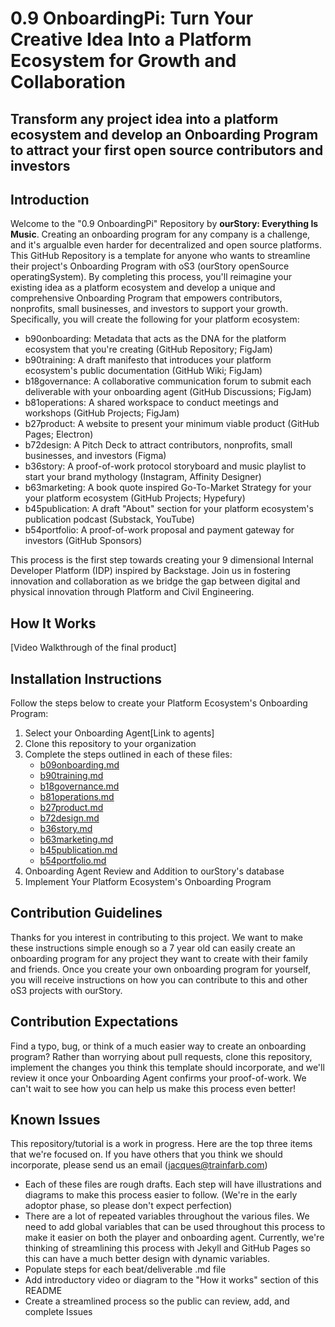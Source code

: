 # 0.9 OnboardingPi: Turn Your Creative Idea Into a Platform Ecosystem for Growth and Collaboration

## Transform any project idea into a platform ecosystem and develop an Onboarding Program to attract your first open source contributors and investors

## Introduction

Welcome to the "0.9 OnboardingPi" Repository by **ourStory: Everything Is Music**. Creating an onboarding program for any company is a challenge, and it's argualble even harder for decentralized and open source platforms. This GitHub Repository is a template for anyone who wants to streamline their project's Onboarding Program with oS3 (ourStory openSource operatingSystem). By completing this process, you'll reimagine your existing idea as a platform ecosystem and develop a unique and comprehensive Onboarding Program that empowers contributors, nonprofits, small businesses, and investors to support your growth. Specifically, you will create the following for your platform ecosystem:

* b90onboarding: Metadata that acts as the DNA for the platform ecosystem that you're creating (GitHub Repository; FigJam)
* b90training: A draft manifesto that introduces your platform ecosystem's public documentation (GitHub Wiki; FigJam)
* b18governance: A collaborative communication forum to submit each deliverable with your onboarding agent (GitHub Discussions; FigJam)
* b81operations: A shared workspace to conduct meetings and workshops (GitHub Projects; FigJam)
* b27product: A website to present your minimum viable product (GitHub Pages; Electron)
* b72design: A Pitch Deck to attract contributors, nonprofits, small businesses, and investors (Figma)
* b36story: A proof-of-work protocol storyboard and music playlist to start your brand mythology (Instagram, Affinity Designer)
* b63marketing: A book quote inspired Go-To-Market Strategy for your your platform ecosystem (GitHub Projects; Hypefury)
* b45publication: A draft "About" section for your platform ecosystem's publication podcast (Substack, YouTube)
* b54portfolio: A proof-of-work proposal and payment gateway for investors (GitHub Sponsors)

This process is the first step towards creating your 9 dimensional Internal Developer Platform (IDP) inspired by Backstage. Join us in fostering innovation and collaboration as we bridge the gap between digital and physical innovation through Platform and Civil Engineering.

## How It Works
[Video Walkthrough of the final product]

## Installation Instructions
Follow the steps below to create your Platform Ecosystem's Onboarding Program:
1. Select your Onboarding Agent[Link to agents]
2. Clone this repository to your organization
3. Complete the steps outlined in each of these files:
    - [b09onboarding.md](b09onboarding.md)
    - [b90training.md](b90training.md)
    - [b18governance.md](b18governance.md)
    - [b81operations.md](b81operations.md)
    - [b27product.md](b27product.md)
    - [b72design.md](b72design.md)
    - [b36story.md](b36story.md)
    - [b63marketing.md](b63marketing.md)
    - [b45publication.md](b45publication.md)
    - [b54portfolio.md](b54portfolio.md)
4. Onboarding Agent Review and Addition to ourStory's database
5. Implement Your Platform Ecosystem's Onboarding Program 

## Contribution Guidelines
Thanks for you interest in contributing to this project. We want to make these instructions simple enough so a 7 year old can easily create an onboarding program for any project they want to create with their family and friends. Once you create your own onboarding program for yourself, you will receive instructions on how you can contribute to this and other oS3 projects with ourStory.

## Contribution Expectations
Find a typo, bug, or think of a much easier way to create an onboarding program? Rather than worrying about pull requests, clone this repository, implement the changes you think this template should incorporate, and we'll review it once your Onboarding Agent confirms your proof-of-work. We can't wait to see how you can help us make this process even better!

## Known Issues
This repository/tutorial is a work in progress. Here are the top three items that we're focused on. If you have others that you think we should incorporate, please send us an email (jacques@trainfarb.com)
- Each of these files are rough drafts. Each step will have illustrations and diagrams to make this process easier to follow. (We're in the early adoptor phase, so please don't expect perfection)
- There are a lot of repeated variables throughout the various files. We need to add global variables that can be used throughout this process to make it easier on both the player and onboarding agent. Currently, we're thinking of streamlining this process with Jekyll and GitHub Pages so this can have a much better design with dynamic variables.
- Populate steps for each beat/deliverable .md file
- Add introductory video or diagram to the "How it works" section of this README
- Create a streamlined process so the public can review, add, and complete Issues
